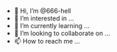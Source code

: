 - 👋 Hi, I’m @666-hell
- 👀 I’m interested in ...
- 🌱 I’m currently learning ...
- 💞️ I’m looking to collaborate on ...
- 📫 How to reach me ...

<!---
666-hell/666-hell is a ✨ special ✨ repository because its `README.md` (this file) appears on your GitHub profile.
You can click the Preview link to take a look at your changes.
--->
